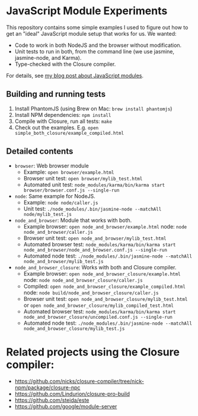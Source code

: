 # JavaScript Module Experiments

This repository contains some simple examples I used to figure out how to get an "ideal" JavaScript module setup that works for us. We wanted:

* Code to work in both NodeJS and the browser without modification.
* Unit tests to run in both, from the command line (we use jasmine, jasmine-node, and Karma).
* Type-checked with the Closure compiler.

For details, see [my blog post about JavaScript modules](http://www.evanjones.ca/js-modules.html).


## Building and running tests

1. Install PhantomJS (using Brew on Mac: `brew install phantomjs`)
2. Install NPM dependencies: `npm install`
3. Compile with Closure, run all tests: `make`
4. Check out the examples. E.g. `open simple_both_closure/example_compiled.html`


## Detailed contents

* `browser`: Web browser module
  - Example: `open browser/example.html`
  - Browser unit test: `open browser/mylib_test.html`
  - Automated unit test: `node_modules/karma/bin/karma start browser/browser.conf.js --single-run`
* `node`: Same example for NodeJS.
  - Example: `node node/caller.js`
  - Unit test: `./node_modules/.bin/jasmine-node --matchAll node/mylib_test.js`
* `node_and_browser`: Module that works with both.
  - Example browser: `open node_and_browser/example.html` node: `node node_and_browser/caller.js`
  - Browser unit test: `open node_and_browser/mylib_test.html`
  - Automated browser test: `node_modules/karma/bin/karma start node_and_browser/node_and_browser.conf.js --single-run`
  - Automated node test: `./node_modules/.bin/jasmine-node --matchAll node_and_browser/mylib_test.js`
* `node_and_browser_closure`: Works with both and Closure compiler.
  - Example browser: `open node_and_browser_closure/example.html` node: `node node_and_browser_closure/caller.js`
  - Compiled: `open node_and_browser_closure/example_compiled.html` node: `node build/node_and_browser_closure/caller.js`
  - Browser unit test: `open node_and_browser_closure/mylib_test.html` or `open node_and_browser_closure/mylib_compiled_test.html`
  - Automated browser test: `node_modules/karma/bin/karma start node_and_browser_closure/uncompiled.conf.js --single-run`
  - Automated node test: `./node_modules/.bin/jasmine-node --matchAll node_and_browser_closure/mylib_test.js`


# Related projects using the Closure compiler:

* https://github.com/nicks/closure-compiler/tree/nick-npm/package/closure-npc
* https://github.com/Lindurion/closure-pro-build
* https://github.com/steida/este
* https://github.com/google/module-server
